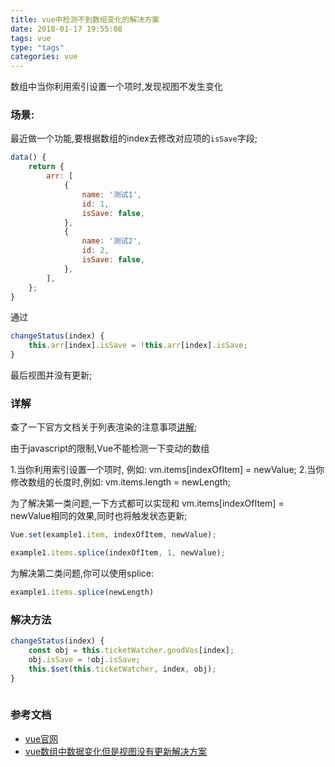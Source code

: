 ```yaml
---
title: vue中检测不到数组变化的解决方案
date: 2018-01-17 19:55:08
tags: vue
type: "tags"
categories: vue
---
```


数组中当你利用索引设置一个项时,发现视图不发生变化

<!--more-->
### 场景:
最近做一个功能,要根据数组的index去修改对应项的`isSave`字段;

```js
data() {
    return {
        arr: [
            {
                name: '测试1',
                id: 1,
                isSave: false,
            },
            {
                name: '测试2',
                id: 2,
                isSave: false,
            },
        ],
    };
}
```
通过
```js
changeStatus(index) {
    this.arr[index].isSave = !this.arr[index].isSave;
}
```
最后视图并没有更新;

### 详解

查了一下官方文档关于列表渲染的注意事项[讲解](https://cn.vuejs.org/v2/guide/list.html#%E6%95%B0%E7%BB%84%E6%9B%B4%E6%96%B0%E6%A3%80%E6%B5%8B);

由于javascript的限制,Vue不能检测一下变动的数组

1.当你利用索引设置一个项时, 例如: vm.items[indexOfItem] = newValue;
2.当你修改数组的长度时,例如: vm.items.length = newLength;

为了解决第一类问题,一下方式都可以实现和 vm.items[indexOfItem] = newValue相同的效果,同时也将触发状态更新;
```js
Vue.set(example1.item, indexOfItem, newValue);

```
```js
example1.items.splice(indexOfItem, 1, newValue);
```
为解决第二类问题,你可以使用splice:

```js
example1.items.splice(newLength)
```

### 解决方法

```js
changeStatus(index) {
    const obj = this.ticketWatcher.goodVos[index];
    obj.isSave = !obj.isSave;
    this.$set(this.ticketWatcher, index, obj);
}
  
```
### 参考文档

- [vue官网](https://cn.vuejs.org/v2/guide/list.html#%E6%95%B0%E7%BB%84%E6%9B%B4%E6%96%B0%E6%A3%80%E6%B5%8B)
- [vue数组中数据变化但是视图没有更新解决方案](http://blog.csdn.net/websoftware/article/details/73200957#reply)

